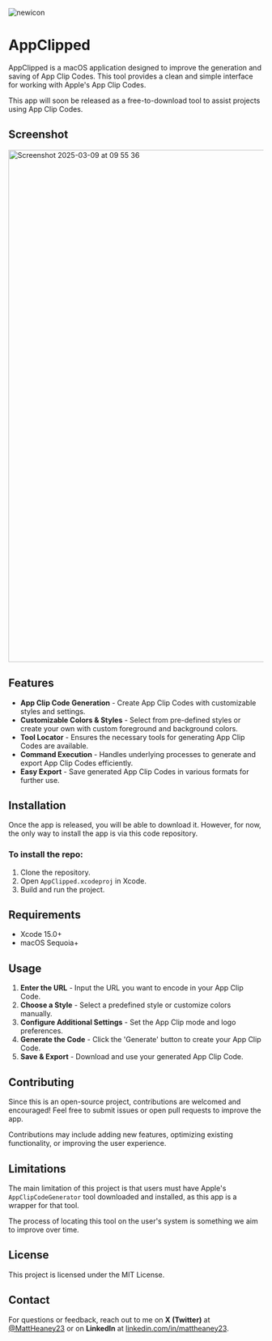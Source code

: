 
![newicon](https://github.com/user-attachments/assets/7eb0d2e2-e16c-4329-9297-5ded09e14f1b)

# AppClipped

AppClipped is a macOS application designed to improve the generation and saving of App Clip Codes. This tool provides a clean and simple interface for working with Apple's App Clip Codes.

This app will soon be released as a free-to-download tool to assist projects using App Clip Codes.

## Screenshot

<img width="1012" alt="Screenshot 2025-03-09 at 09 55 36" src="https://github.com/user-attachments/assets/25685e5c-00ab-4636-bc28-f01400b21365" />

## Features

- **App Clip Code Generation** - Create App Clip Codes with customizable styles and settings.
- **Customizable Colors & Styles** - Select from pre-defined styles or create your own with custom foreground and background colors.
- **Tool Locator** - Ensures the necessary tools for generating App Clip Codes are available.
- **Command Execution** - Handles underlying processes to generate and export App Clip Codes efficiently.
- **Easy Export** - Save generated App Clip Codes in various formats for further use.

## Installation

Once the app is released, you will be able to download it. However, for now, the only way to install the app is via this code repository.

### To install the repo:
1. Clone the repository.
2. Open `AppClipped.xcodeproj` in Xcode.
3. Build and run the project.

## Requirements

- Xcode 15.0+
- macOS Sequoia+

## Usage

1. **Enter the URL** - Input the URL you want to encode in your App Clip Code.
2. **Choose a Style** - Select a predefined style or customize colors manually.
3. **Configure Additional Settings** - Set the App Clip mode and logo preferences.
4. **Generate the Code** - Click the 'Generate' button to create your App Clip Code.
5. **Save & Export** - Download and use your generated App Clip Code.

## Contributing

Since this is an open-source project, contributions are welcomed and encouraged! Feel free to submit issues or open pull requests to improve the app.

Contributions may include adding new features, optimizing existing functionality, or improving the user experience.

## Limitations

The main limitation of this project is that users must have Apple's `AppClipCodeGenerator` tool downloaded and installed, as this app is a wrapper for that tool.

The process of locating this tool on the user's system is something we aim to improve over time.

## License

This project is licensed under the MIT License.

## Contact

For questions or feedback, reach out to me on **X (Twitter)** at [@MattHeaney23](https://x.com/MattHeaney23) or on **LinkedIn** at [linkedin.com/in/mattheaney23](https://www.linkedin.com/in/mattheaney23/).
